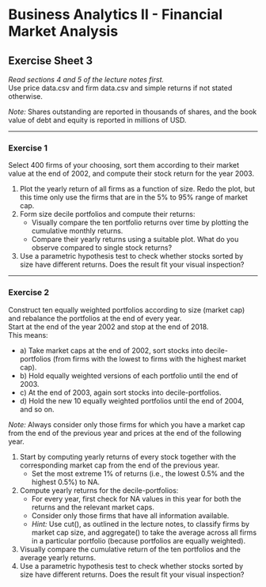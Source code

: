 # Business Analytics II - Financial Market Analysis

## Exercise Sheet 3

*Read sections 4 and 5 of the lecture notes first.*  
Use price data.csv and firm data.csv and simple returns if not stated otherwise.  

*Note:* Shares outstanding are reported in thousands of shares, and the book value of debt and equity is reported in millions of USD.

---

### Exercise 1
Select 400 firms of your choosing, sort them according to their market value at the end of 2002, and compute their stock return for the year 2003.

1. Plot the yearly return of all firms as a function of size. Redo the plot, but this time only use the firms that are in the 5% to 95% range of market cap.
2. Form size decile portfolios and compute their returns:
   - Visually compare the ten portfolio returns over time by plotting the cumulative monthly returns.
   - Compare their yearly returns using a suitable plot. What do you observe compared to single stock returns?
3. Use a parametric hypothesis test to check whether stocks sorted by size have different returns. Does the result fit your visual inspection?

---

### Exercise 2
Construct ten equally weighted portfolios according to size (market cap) and rebalance the portfolios at the end of every year.  
Start at the end of the year 2002 and stop at the end of 2018.  
This means:
- a) Take market caps at the end of 2002, sort stocks into decile-portfolios (from firms with the lowest to firms with the highest market cap).
- b) Hold equally weighted versions of each portfolio until the end of 2003.
- c) At the end of 2003, again sort stocks into decile-portfolios.
- d) Hold the new 10 equally weighted portfolios until the end of 2004, and so on.

*Note:* Always consider only those firms for which you have a market cap from the end of the previous year and prices at the end of the following year.

1. Start by computing yearly returns of every stock together with the corresponding market cap from the end of the previous year.  
   - Set the most extreme 1% of returns (i.e., the lowest 0.5% and the highest 0.5%) to NA.
2. Compute yearly returns for the decile-portfolios:
   - For every year, first check for NA values in this year for both the returns and the relevant market caps.
   - Consider only those firms that have all information available.
   - *Hint:* Use cut(), as outlined in the lecture notes, to classify firms by market cap size, and aggregate() to take the average across all firms in a particular portfolio (because portfolios are equally weighted).
3. Visually compare the cumulative return of the ten portfolios and the average yearly returns.
4. Use a parametric hypothesis test to check whether stocks sorted by size have different returns. Does the result fit your visual inspection?